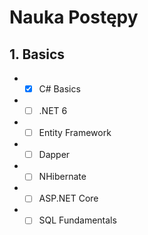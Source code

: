 # Nauka Postępy
## 1. Basics
- - [x] C# Basics
- - [ ] .NET 6
- - [ ] Entity Framework
- - [ ] Dapper
- - [ ] NHibernate
- - [ ] ASP.NET Core
- - [ ] SQL Fundamentals
